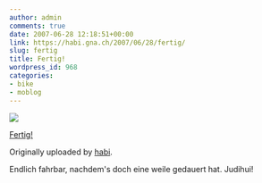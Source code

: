 ```yaml
---
author: admin
comments: true
date: 2007-06-28 12:18:51+00:00
link: https://habi.gna.ch/2007/06/28/fertig/
slug: fertig
title: Fertig!
wordpress_id: 968
categories:
- bike
- moblog
---
```


[![](https://static.flickr.com/1369/648849498_784bba904c_m.jpg)](https://www.flickr.com/photos/habi/648849498/)


[Fertig!](https://www.flickr.com/photos/habi/648849498/)

Originally uploaded by [habi](https://www.flickr.com/people/habi/).

Endlich fahrbar, nachdem's doch eine weile gedauert hat. Judihui!


